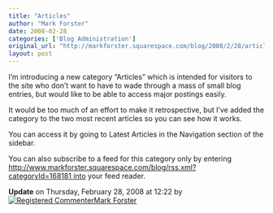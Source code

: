 ```yaml
---
title: "Articles"
author: "Mark Forster"
date: 2008-02-28
categories: ['Blog Administration']
original_url: "http://markforster.squarespace.com/blog/2008/2/28/articles.html"
layout: post
---
```


I’m introducing a new category “Articles” which is intended for visitors to the site who don’t want to have to wade through a mass of small blog entries, but would like to be able to access major postings easily.

It would be too much of an effort to make it retrospective, but I’ve added the category to the two most recent articles so you can see how it works.

You can access it by going to Latest Articles in the Navigation section of the sidebar.

You can also subscribe to a feed for this category only by entering http://www.markforster.squarespace.com/blog/rss.xml?categoryId=168181 into your feed reader.

**Update** on Thursday, February 28, 2008 at 12:22 by
[![Registered Commenter](/universal/images/transparent.png "Registered Commenter")Mark Forster](/member/markforster "Registered Commenter")
